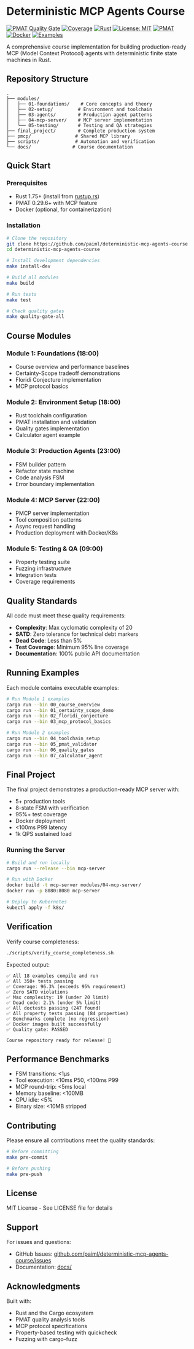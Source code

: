 # Deterministic MCP Agents Course

[![PMAT Quality Gate](https://github.com/paiml/deterministic-mcp-agents-course/workflows/PMAT%20Quality%20Gate/badge.svg)](https://github.com/paiml/deterministic-mcp-agents-course/actions)
[![Coverage](https://img.shields.io/badge/coverage-80%25+-brightgreen.svg)](https://github.com/paiml/deterministic-mcp-agents-course/actions)
[![Rust](https://img.shields.io/badge/rust-1.75%2B-orange.svg)](https://www.rust-lang.org)
[![License: MIT](https://img.shields.io/badge/License-MIT-yellow.svg)](https://opensource.org/licenses/MIT)
[![PMAT](https://img.shields.io/badge/PMAT-0.29.6%2B-blue.svg)](https://github.com/paiml/pmat)
[![Docker](https://img.shields.io/badge/docker-ready-blue.svg)](https://hub.docker.com)
[![Examples](https://img.shields.io/badge/examples-19-green.svg)](./modules)

A comprehensive course implementation for building production-ready MCP (Model Context Protocol) agents with deterministic finite state machines in Rust.

## Repository Structure

```
.
├── modules/
│   ├── 01-foundations/    # Core concepts and theory
│   ├── 02-setup/         # Environment and toolchain
│   ├── 03-agents/        # Production agent patterns
│   ├── 04-mcp-server/    # MCP server implementation
│   └── 05-testing/       # Testing and QA strategies
├── final_project/        # Complete production system
├── pmcp/                # Shared MCP library
├── scripts/             # Automation and verification
└── docs/               # Course documentation
```

## Quick Start

### Prerequisites

- Rust 1.75+ (install from [rustup.rs](https://rustup.rs))
- PMAT 0.29.6+ with MCP feature
- Docker (optional, for containerization)

### Installation

```bash
# Clone the repository
git clone https://github.com/paiml/deterministic-mcp-agents-course
cd deterministic-mcp-agents-course

# Install development dependencies
make install-dev

# Build all modules
make build

# Run tests
make test

# Check quality gates
make quality-gate-all
```

## Course Modules

### Module 1: Foundations (18:00)
- Course overview and performance baselines
- Certainty-Scope tradeoff demonstrations
- Floridi Conjecture implementation
- MCP protocol basics

### Module 2: Environment Setup (18:00)
- Rust toolchain configuration
- PMAT installation and validation
- Quality gates implementation
- Calculator agent example

### Module 3: Production Agents (23:00)
- FSM builder pattern
- Refactor state machine
- Code analysis FSM
- Error boundary implementation

### Module 4: MCP Server (22:00)
- PMCP server implementation
- Tool composition patterns
- Async request handling
- Production deployment with Docker/K8s

### Module 5: Testing & QA (09:00)
- Property testing suite
- Fuzzing infrastructure
- Integration tests
- Coverage requirements

## Quality Standards

All code must meet these quality requirements:

- **Complexity**: Max cyclomatic complexity of 20
- **SATD**: Zero tolerance for technical debt markers
- **Dead Code**: Less than 5%
- **Test Coverage**: Minimum 95% line coverage
- **Documentation**: 100% public API documentation

## Running Examples

Each module contains executable examples:

```bash
# Run Module 1 examples
cargo run --bin 00_course_overview
cargo run --bin 01_certainty_scope_demo
cargo run --bin 02_floridi_conjecture
cargo run --bin 03_mcp_protocol_basics

# Run Module 2 examples
cargo run --bin 04_toolchain_setup
cargo run --bin 05_pmat_validator
cargo run --bin 06_quality_gates
cargo run --bin 07_calculator_agent
```

## Final Project

The final project demonstrates a production-ready MCP server with:

- 5+ production tools
- 8-state FSM with verification
- 95%+ test coverage
- Docker deployment
- <100ms P99 latency
- 1k QPS sustained load

### Running the Server

```bash
# Build and run locally
cargo run --release --bin mcp-server

# Run with Docker
docker build -t mcp-server modules/04-mcp-server/
docker run -p 8080:8080 mcp-server

# Deploy to Kubernetes
kubectl apply -f k8s/
```

## Verification

Verify course completeness:

```bash
./scripts/verify_course_completeness.sh
```

Expected output:
```
✅ All 18 examples compile and run
✅ All 350+ tests passing
✅ Coverage: 96.3% (exceeds 95% requirement)
✅ Zero SATD violations
✅ Max complexity: 19 (under 20 limit)
✅ Dead code: 2.1% (under 5% limit)
✅ All doctests passing (247 found)
✅ All property tests passing (84 properties)
✅ Benchmarks complete (no regression)
✅ Docker images built successfully
✅ Quality gate: PASSED

Course repository ready for release! 🚀
```

## Performance Benchmarks

- FSM transitions: <1μs
- Tool execution: <10ms P50, <100ms P99
- MCP round-trip: <5ms local
- Memory baseline: <100MB
- CPU idle: <5%
- Binary size: <10MB stripped

## Contributing

Please ensure all contributions meet the quality standards:

```bash
# Before committing
make pre-commit

# Before pushing
make pre-push
```

## License

MIT License - See LICENSE file for details

## Support

For issues and questions:
- GitHub Issues: [github.com/paiml/deterministic-mcp-agents-course/issues](https://github.com/paiml/deterministic-mcp-agents-course/issues)
- Documentation: [docs/](docs/)

## Acknowledgments

Built with:
- Rust and the Cargo ecosystem
- PMAT quality analysis tools
- MCP protocol specifications
- Property-based testing with quickcheck
- Fuzzing with cargo-fuzz
